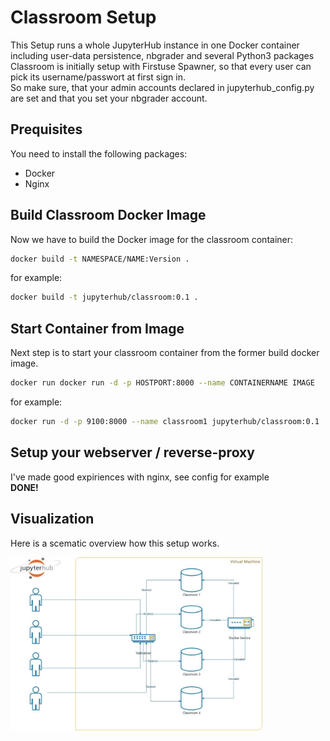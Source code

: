 # Classroom Setup
This Setup runs a whole JupyterHub instance in one Docker container including user-data persistence, nbgrader and several Python3 packages  
Classroom is initially setup with Firstuse Spawner, so that every user can pick its username/passwort at first sign in.  
So make sure, that your admin accounts declared in jupyterhub_config.py are set and that you set your nbgrader account.  
## Prequisites
You need to install the following packages:  
* Docker
* Nginx 

## Build Classroom Docker Image  
Now we have to build the Docker image for the classroom container:
```bash
docker build -t NAMESPACE/NAME:Version .  
```
for example: 
````bash
docker build -t jupyterhub/classroom:0.1 .  
````
## Start Container from Image
Next step is to start your classroom container from the former build docker image.   
````bash
docker run docker run -d -p HOSTPORT:8000 --name CONTAINERNAME IMAGE  
````
for example:  
````bash
docker run -d -p 9100:8000 --name classroom1 jupyterhub/classroom:0.1  
````
## Setup your webserver / reverse-proxy
I've made good expiriences with nginx, see config for example  
**DONE!** 
## Visualization
Here is a scematic overview how this setup works.  

<img src="https://github.com/Energy23/JupyterHub/blob/5d1b3e07e1c5565a5c1b9775b820f13c58c05462/.img/classroom.jpg" width="80%">
